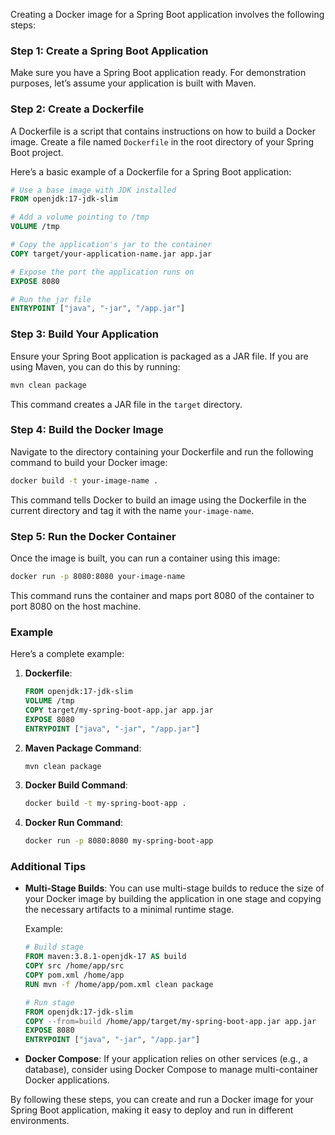 Creating a Docker image for a Spring Boot application involves the following steps:

### Step 1: Create a Spring Boot Application

Make sure you have a Spring Boot application ready. For demonstration purposes, let’s assume your application is built with Maven.

### Step 2: Create a Dockerfile

A Dockerfile is a script that contains instructions on how to build a Docker image. Create a file named `Dockerfile` in the root directory of your Spring Boot project.

Here’s a basic example of a Dockerfile for a Spring Boot application:

```Dockerfile
# Use a base image with JDK installed
FROM openjdk:17-jdk-slim

# Add a volume pointing to /tmp
VOLUME /tmp

# Copy the application's jar to the container
COPY target/your-application-name.jar app.jar

# Expose the port the application runs on
EXPOSE 8080

# Run the jar file
ENTRYPOINT ["java", "-jar", "/app.jar"]
```

### Step 3: Build Your Application

Ensure your Spring Boot application is packaged as a JAR file. If you are using Maven, you can do this by running:

```bash
mvn clean package
```

This command creates a JAR file in the `target` directory.

### Step 4: Build the Docker Image

Navigate to the directory containing your Dockerfile and run the following command to build your Docker image:

```bash
docker build -t your-image-name .
```

This command tells Docker to build an image using the Dockerfile in the current directory and tag it with the name `your-image-name`.

### Step 5: Run the Docker Container

Once the image is built, you can run a container using this image:

```bash
docker run -p 8080:8080 your-image-name
```

This command runs the container and maps port 8080 of the container to port 8080 on the host machine.

### Example

Here’s a complete example:

1. **Dockerfile**:

   ```Dockerfile
   FROM openjdk:17-jdk-slim
   VOLUME /tmp
   COPY target/my-spring-boot-app.jar app.jar
   EXPOSE 8080
   ENTRYPOINT ["java", "-jar", "/app.jar"]
   ```

2. **Maven Package Command**:

   ```bash
   mvn clean package
   ```

3. **Docker Build Command**:

   ```bash
   docker build -t my-spring-boot-app .
   ```

4. **Docker Run Command**:
   ```bash
   docker run -p 8080:8080 my-spring-boot-app
   ```

### Additional Tips

- **Multi-Stage Builds**: You can use multi-stage builds to reduce the size of your Docker image by building the application in one stage and copying the necessary artifacts to a minimal runtime stage.

  Example:

  ```Dockerfile
  # Build stage
  FROM maven:3.8.1-openjdk-17 AS build
  COPY src /home/app/src
  COPY pom.xml /home/app
  RUN mvn -f /home/app/pom.xml clean package

  # Run stage
  FROM openjdk:17-jdk-slim
  COPY --from=build /home/app/target/my-spring-boot-app.jar app.jar
  EXPOSE 8080
  ENTRYPOINT ["java", "-jar", "/app.jar"]
  ```

- **Docker Compose**: If your application relies on other services (e.g., a database), consider using Docker Compose to manage multi-container Docker applications.

By following these steps, you can create and run a Docker image for your Spring Boot application, making it easy to deploy and run in different environments.
